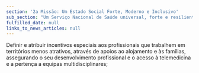 ```yaml
---
section: '2a Missão: Um Estado Social Forte, Moderno e Inclusivo'
sub_section: "Um Serviço Nacional de Saúde universal, forte e resiliente"
fulfilled_date: null
links_to_news_articles: null
---
```


Definir e atribuir incentivos especiais aos profissionais que trabalhem em territórios menos atrativos, através de apoios ao alojamento e às famílias, assegurando o seu desenvolvimento profissional e o acesso à telemedicina e a pertença a equipas multidisciplinares;